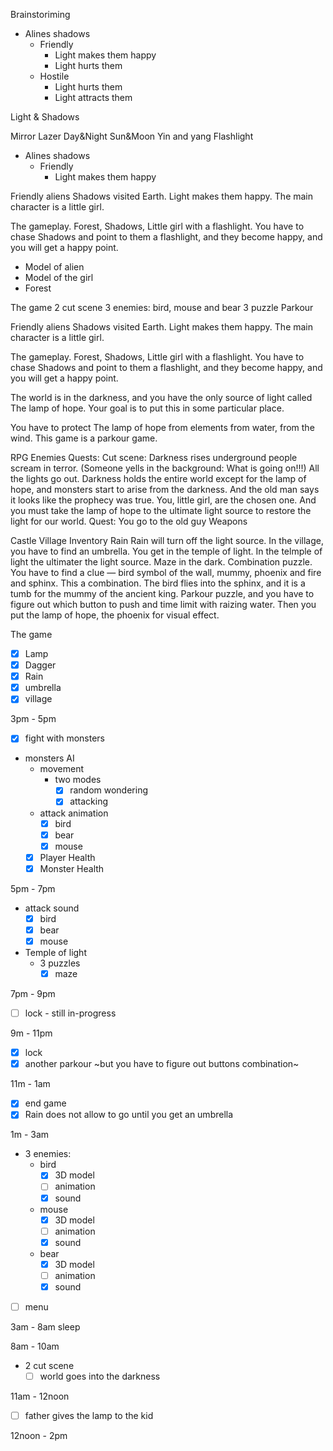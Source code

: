Brainstoriming

- Alines shadows
  - Friendly
    - Light makes them happy
    - Light hurts them
  - Hostile
    - Light hurts them
    - Light attracts them

Light & Shadows

Mirror
Lazer
Day&Night
Sun&Moon
Yin and yang
Flashlight


- Alines shadows
  - Friendly
    - Light makes them happy

Friendly aliens Shadows visited Earth. Light makes them happy. The main character is a little girl. 

The gameplay.
Forest, Shadows, Little girl with a flashlight. You have to chase Shadows and point to them a flashlight, and they become happy, and you will get a happy point. 

- Model of alien
- Model of the girl
- Forest


The game
2 cut scene
3 enemies: bird, mouse and bear
3 puzzle
Parkour

Friendly aliens Shadows visited Earth. Light makes them happy. The main character is a little girl. 

The gameplay.
Forest, Shadows, Little girl with a flashlight. You have to chase Shadows and point to them a flashlight, and they become happy, and you will get a happy point. 

The world is in the darkness, and you have the only source of light called The lamp of hope. Your goal is to put this in some particular place.

You have to protect The lamp of hope from elements from water, from the wind. This game is a parkour game.

RPG
Enemies
Quests:
Cut scene: Darkness rises underground people scream in terror. (Someone yells in the background: What is going on!!!) All the lights go out. Darkness holds the entire world except for the lamp of hope, and monsters start to arise from the darkness. And the old man says it looks like the prophecy was true. You, little girl, are the chosen one. And you must take the lamp of hope to the ultimate light source to restore the light for our world.
Quest:
You go to the old guy
Weapons

Castle
Village
Inventory
Rain
Rain will turn off the light source.
In the village, you have to find an umbrella.
You get in the temple of light. In the telmple of light the ultimater the light source.
Maze in the dark.
Combination puzzle. You have to find a clue — bird symbol of the wall, mummy, phoenix and fire and sphinx. This a combination. 
The bird flies into the sphinx, and it is a tumb for the mummy of the ancient king.
Parkour puzzle, and you have to figure out which button to push and time limit with raizing water.
Then you put the lamp of hope, the phoenix for visual effect. 

The game
- [x] Lamp
- [x] Dagger
- [x] Rain
- [x] umbrella
- [x] village

3pm - 5pm
- [x] fight with monsters
- monsters AI
  - movement
    - two modes
      - [x] random wondering
      - [x] attacking
  - attack animation
    - [x] bird
    - [x] bear
    - [x] mouse
  - [x] Player Health
  - [x] Monster Health

5pm - 7pm
  - attack sound
    - [x] bird
    - [x] bear
    - [x] mouse
- Temple of light
   - 3 puzzles
     - [x] maze

7pm - 9pm
   - [ ] lock - still in-progress

9m - 11pm
- [x] lock
- [x] another parkour ~but you have to figure out buttons combination~

11m - 1am
- [x] end game
- [x] Rain does not allow to go until you get an umbrella

1m - 3am
- 3 enemies:
  - bird
    - [x] 3D model
    - [ ] animation
    - [x] sound
  - mouse
    - [x] 3D model
    - [ ] animation
    - [x] sound
  - bear
    - [x] 3D model
    - [ ] animation
    - [x] sound
- [ ] menu

3am - 8am sleep

8am - 10am 
- 2 cut scene
  - [ ] world goes into the darkness

11am - 12noon
  - [ ] father gives the lamp to the kid

12noon - 2pm

